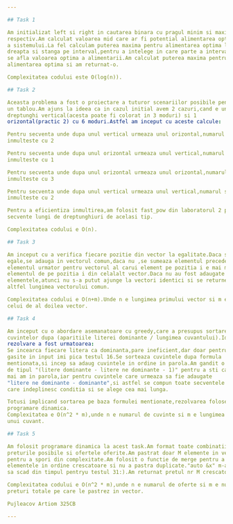 ```yaml
---

## Task 1

Am initializat left si right in cautarea binara cu pragul minim si maxim
respectiv.Am calculat valoarea mid care ar fi potential alimentarea optima
a sistemului.La fel calculam puterea maxima pentru alimentarea optima la
dreapta si stanga pe interval,pentru a intelege in care parte a intervalului
se afla valoarea optima a alimentarii.Am calculat puterea maxima pentru
alimentarea optima si am returnat-o.

Complexitatea codului este O(log(n)).

## Task 2

Aceasta problema a fost o proiectare a tuturor scenariilor posibile pentru
un tablou.Am ajuns la ideea ca in cazul initial avem 2 cazuri,cand e un
dreptunghi vertical(acesta poate fi colorat in 3 moduri) si 1
orizontal(practic 2) cu 6 moduri.Astfel am inceput cu aceste calcule:

Pentru secventa unde dupa unul vertical urmeaza unul orizontal,numarul se
inmulteste cu 2

Pentru secventa unde dupa unul orizontal urmeaza unul vertical,numarul se
inmulteste cu 1

Pentru secventa unde dupa unul orizontal urmeaza unul orizontal,numarul se
inmulteste cu 3

Pentru secventa unde dupa unul vertical urmeaza unul vertical,numarul se
inmulteste cu 2

Pentru a eficientiza inmultirea,am folosit fast_pow din laboratorul 2 pentru
secvente lungi de dreptunghiuri de acelasi tip.

Complexitatea codului e O(n).

## Task 3

Am inceput cu a verifica fiecare pozitie din vector la egalitate.Daca sunt
egale,se adauga in vectorul comun,daca nu ,se sumeaza elementul precedent la
elementul urmator pentru vectorul al carui element pe pozitia i e mai mic decat
elementul de pe pozitia i din celalalt vector.Daca nu au fost adaugate toate
elementele,atunci nu s-a putut ajunge la vectori identici si se returneaza -1,
altfel lungimea vectorului comun.

Complexitatea codului e O(n+m).Unde n e lungimea primului vector si m e lungimea
celui de al doilea vector.

## Task 4

Am inceput cu o abordare asemanatoare cu greedy,care a presupus sortarea
cuvintelor dupa (aparitiile literei dominante / lungimea cuvantului).Ideea de
rezolvare a fost urmatoarea:
Se incearca fiecare litera ca dominanta,pare ineficient,dar doar pentru literele
gasite in input imi pica testul 16.Se sorteaza cuvintele dupa formula
mentionata,si incep sa adaug cuvintele in ordine in parola.Am gandit o formula
de tipul "(litere dominante - litere ne dominante - 1)" pentru a sti cat spatiu
mai am in parola,iar pentru cuvintele care urmeaza sa fie adaugate
"litere ne dominante - dominante",si astfel se compun toate secventele posibile
care indeplinesc conditia si se alege cea mai lunga.

Totusi implicand sortarea pe baza formulei mentionate,rezolvarea foloseste \
programare dinamica.
Complexitatea e O(n^2 * m),unde n e numarul de cuvinte si m e lungimea maxima a
unui cuvant.

## Task 5

Am folosit programare dinamica la acest task.Am format toate combinatiile cu
preturile posibile si ofertele oferite.Am pastrat doar M elemente in vector
pentru a spori din complexitate.Am folosit o functie de merge pentru a pastra
elementele in ordine crescatoare si nu a pastra duplicate."auto &x" m-a ajutat
sa scad din timpul pentryu testul 31:).Am returnat pretul nr M crescator.

Complexitatea codului e O(n^2 * m),unde n e numarul de oferte si m e numarul de
preturi totale pe care le pastrez in vector.

Pujleacov Artiom 325CB

---
```

